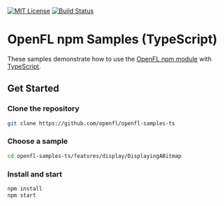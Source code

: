 [![MIT License](https://img.shields.io/badge/license-MIT-blue.svg?style=flat)](LICENSE.md) [![Build Status](https://img.shields.io/circleci/project/github/openfl/openfl-samples-ts/master.svg)](https://circleci.com/gh/openfl/openfl-samples-ts)


OpenFL npm Samples (TypeScript)
===============================

These samples demonstrate how to use the [OpenFL npm module](https://www.openfl.org/learn/npm/getting-started/) with [TypeScript](https://www.typescriptlang.org/).

## Get Started

### Clone the repository

```bash
git clone https://github.com/openfl/openfl-samples-ts
```

### Choose a sample

```bash
cd openfl-samples-ts/features/display/DisplayingABitmap
```

### Install and start

```bash
npm install
npm start
```